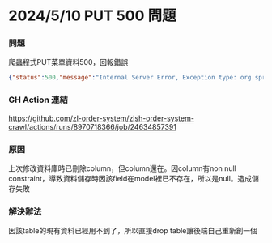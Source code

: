 # 2024/5/10 PUT 500 問題
### 問題
爬蟲程式PUT菜單資料500，回報錯誤 
```json
{"status":500,"message":"Internal Server Error, Exception type: org.springframework.dao.DataIntegrityViolationException","timestamp":1715005432965}
```
### GH Action 連結
https://github.com/zl-order-system/zlsh-order-system-crawl/actions/runs/8970718366/job/24634857391
### 原因
上次修改資料庫時已刪除column，但column還在。因column有non null constraint，導致資料儲存時因該field在model裡已不存在，所以是null。造成儲存失敗
### 解決辦法
因該table的現有資料已經用不到了，所以直接drop table讓後端自己重新創一個
